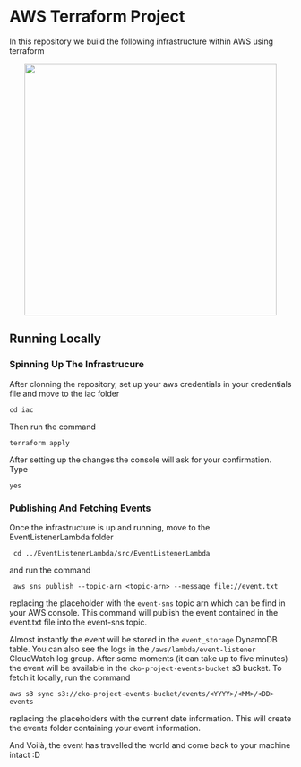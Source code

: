 # AWS Terraform Project

In this repository we build the following infrastructure within AWS using terraform


<p align="center">
  
  <img width="450" src="https://github.com/LuisDoin/AWSTerraformProject/assets/60629494/7278d9ee-38ed-4ec8-804b-b1a248f2d64e">
  
</p>

## Running Locally

### Spinning Up The Infrastrucure

After clonning the repository, set up your aws credentials in your credentials file and move to the iac folder 

`cd iac`

Then run the command 

`terraform apply`

After setting up the changes the console will ask for your confirmation. Type

`yes`

### Publishing And Fetching Events

Once the infrastructure is up and running, move to the EventListenerLambda folder

` cd ../EventListenerLambda/src/EventListenerLambda`

and run the command

` aws sns publish --topic-arn <topic-arn> --message file://event.txt`

replacing the <topic-arn> placeholder with the `event-sns` topic arn which can be find in your AWS console. 
This command will publish the event contained in the event.txt file into the event-sns topic. 

Almost instantly the event will be stored in the `event_storage` DynamoDB table. You can also see the logs in the `/aws/lambda/event-listener` CloudWatch log group. After some moments (it can take up to five minutes) the event will be available in the `cko-project-events-bucket` s3 bucket. 
To fetch it locally, run the command 

`aws s3 sync s3://cko-project-events-bucket/events/<YYYY>/<MM>/<DD> events`

replacing the placeholders with the current date information. This will create the events folder containing your event information. 

And Voilà, the event has travelled the world and come back to your machine intact :D
